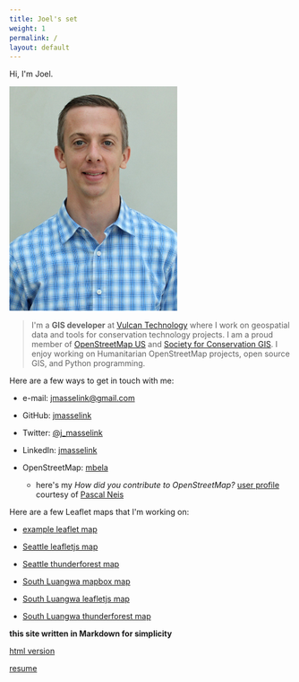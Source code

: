 ```yaml
---
title: Joel's set
weight: 1
permalink: /
layout: default
---
```


Hi, I'm Joel.

[comment]:![joelm](/images/Masselink-edit.jpg)
<img src="/images/Masselink-edit.jpg" alt="Joel Masselink" width="300px" height="400px"/>

>I'm a **GIS developer** at [Vulcan Technology](http://www.vulcan.com/technology) where I work on geospatial data and tools for conservation technology projects.
>I am a proud member of [OpenStreetMap US](http://openstreetmap.org) and [Society for Conservation GIS](http://scgis.org).
>I enjoy working on Humanitarian OpenStreetMap projects, open source GIS, and Python programming.

Here are a few ways to get in touch with me:

* e-mail:         [jmasselink@gmail.com](mailto:jmasselink@gmail.com)
* GitHub:         [jmasselink](http://github.com/jmasselink)
* Twitter:        [@j_masselink](http://twitter.com/j_masselink)
* LinkedIn:       [jmasselink](https://www.linkedin.com/in/jmasselink)
* OpenStreetMap:  [mbela](http://www.openstreetmap.org/user/mbela)  

    -  here's my *How did you contribute to OpenStreetMap?* [user profile](http://hdyc.neis-one.org/?mbela) courtesy of [Pascal Neis](http://neis-one.org)


Here are a few Leaflet maps that I'm working on:

* [example leaflet map](/maps/leaflet-map.html)
<!-- * [South Luangwa map](/maps/SLuangwa-map.html) -->
* [Seattle leafletjs map](/maps/Seattle-map.html)
* [Seattle thunderforest map](/maps/survive-sound-thunderforest.html)

* [South Luangwa mapbox map](/maps/SLuangwa-map-mapbox.html)
* [South Luangwa leafletjs map](/maps/SLuangwa-map-leaflet.html)
* [South Luangwa thunderforest map](/maps/SLuangwa-map-leaflet.html)


**this site written in Markdown for simplicity**

[html version](html-version.html)

[resume](resume/resume-edit.md)
